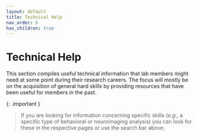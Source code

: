 ```yaml
---
layout: default
title: Technical Help
nav_order: 6
has_children: true
---
```


# Technical Help

This section compiles useful technical information that lab members might need at some point during their research careers. The focus will mostly be on the acquisition of general hard skills by providing resources that have been useful for members in the past. 

{: .important }
> If you are looking for information concerning specific skills (_e.g.,_ a specific type of behavioral or neuroimaging analysis) you can look for these in the respective pages or use the search bar above. 
